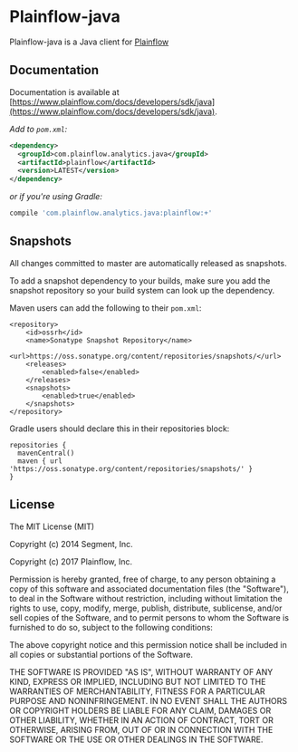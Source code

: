 Plainflow-java
==============

Plainflow-java is a Java client for [Plainflow](https://www.plainflow.com)

## Documentation

Documentation is available at [https://www.plainflow.com/docs/developers/sdk/java](https://www.plainflow.com/docs/developers/sdk/java).

*Add to `pom.xml`:*

```xml
<dependency>
  <groupId>com.plainflow.analytics.java</groupId>
  <artifactId>plainflow</artifactId>
  <version>LATEST</version>
</dependency>
```

*or if you're using Gradle:*

```bash
compile 'com.plainflow.analytics.java:plainflow:+'
```

## Snapshots

All changes committed to master are automatically released as snapshots.

To add a snapshot dependency to your builds, make sure you add the snapshot repository so your build system can look up the dependency.

Maven users can add the following to their `pom.xml`:
```
<repository>
    <id>ossrh</id>
    <name>Sonatype Snapshot Repository</name>
    <url>https://oss.sonatype.org/content/repositories/snapshots/</url>
    <releases>
        <enabled>false</enabled>
    </releases>
    <snapshots>
        <enabled>true</enabled>
    </snapshots>
</repository>
```

Gradle users should declare this in their repositories block:
```
repositories {
  mavenCentral()
  maven { url 'https://oss.sonatype.org/content/repositories/snapshots/' }
}
```

## License

The MIT License (MIT)

Copyright (c) 2014 Segment, Inc.

Copyright (c) 2017 Plainflow, Inc.

Permission is hereby granted, free of charge, to any person obtaining a copy
of this software and associated documentation files (the "Software"), to deal
in the Software without restriction, including without limitation the rights
to use, copy, modify, merge, publish, distribute, sublicense, and/or sell
copies of the Software, and to permit persons to whom the Software is
furnished to do so, subject to the following conditions:

The above copyright notice and this permission notice shall be included in all
copies or substantial portions of the Software.

THE SOFTWARE IS PROVIDED "AS IS", WITHOUT WARRANTY OF ANY KIND, EXPRESS OR
IMPLIED, INCLUDING BUT NOT LIMITED TO THE WARRANTIES OF MERCHANTABILITY,
FITNESS FOR A PARTICULAR PURPOSE AND NONINFRINGEMENT. IN NO EVENT SHALL THE
AUTHORS OR COPYRIGHT HOLDERS BE LIABLE FOR ANY CLAIM, DAMAGES OR OTHER
LIABILITY, WHETHER IN AN ACTION OF CONTRACT, TORT OR OTHERWISE, ARISING FROM,
OUT OF OR IN CONNECTION WITH THE SOFTWARE OR THE USE OR OTHER DEALINGS IN THE
SOFTWARE.
```
